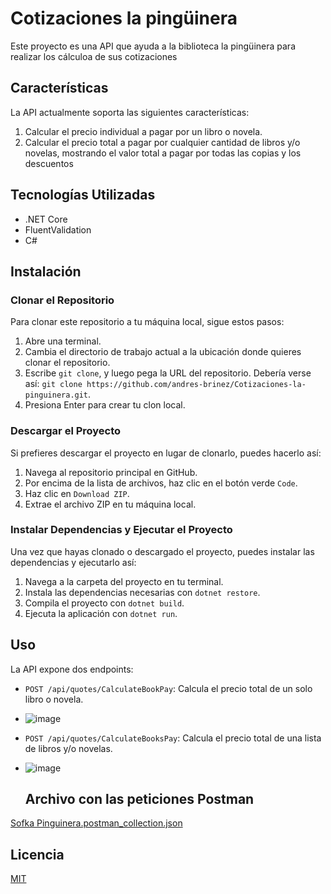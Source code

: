 # Cotizaciones  la pingüinera

Este proyecto es una API que ayuda a la biblioteca la pingüinera para realizar los cálculoa de sus cotizaciones 

## Características

La API actualmente soporta las siguientes características:

1. Calcular el precio individual a pagar por un libro o novela.
2. Calcular el precio total a pagar por cualquier cantidad de libros y/o novelas, mostrando el valor total a pagar por todas las copias y los descuentos

## Tecnologías Utilizadas

- .NET Core
- FluentValidation
- C#

## Instalación

### Clonar el Repositorio

Para clonar este repositorio a tu máquina local, sigue estos pasos:

1. Abre una terminal.
2. Cambia el directorio de trabajo actual a la ubicación donde quieres clonar el repositorio.
3. Escribe `git clone`, y luego pega la URL del repositorio. Debería verse así: `git clone https://github.com/andres-brinez/Cotizaciones-la-pinguinera.git`.
4. Presiona Enter para crear tu clon local.

### Descargar el Proyecto

Si prefieres descargar el proyecto en lugar de clonarlo, puedes hacerlo así:

1. Navega al repositorio principal en GitHub.
2. Por encima de la lista de archivos, haz clic en el botón verde `Code`.
3. Haz clic en `Download ZIP`.
4. Extrae el archivo ZIP en tu máquina local.

### Instalar Dependencias y Ejecutar el Proyecto

Una vez que hayas clonado o descargado el proyecto, puedes instalar las dependencias y ejecutarlo así:

1. Navega a la carpeta del proyecto en tu terminal.
2. Instala las dependencias necesarias con `dotnet restore`.
3. Compila el proyecto con `dotnet build`.
4. Ejecuta la aplicación con `dotnet run`.

## Uso

La API expone dos endpoints:

- `POST /api/quotes/CalculateBookPay`: Calcula el precio total de un solo libro o novela.
- ![image](https://github.com/andres-brinez/Cotizaciones-la-pinguinera/assets/94869227/3fe0646a-b9b3-4dc8-a003-e496c1ffc50d)


- `POST /api/quotes/CalculateBooksPay`: Calcula el precio total de una lista de libros y/o novelas.
- ![image](https://github.com/andres-brinez/Cotizaciones-la-pinguinera/assets/94869227/ae6c2a63-cb82-47d0-b7e3-db4d0324820e)

  ## Archivo con las peticiones Postman

[Sofka Pinguinera.postman_collection.json](https://github.com/andres-brinez/Cotizaciones-la-pinguinera/files/14830422/Sofka.Pinguinera.postman_collection.json)


## Licencia

[MIT](https://choosealicense.com/licenses/mit/)




